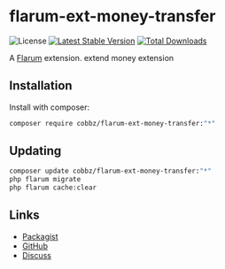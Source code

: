 # flarum-ext-money-transfer

![License](https://img.shields.io/badge/license-MIT-blue.svg) [![Latest Stable Version](https://img.shields.io/packagist/v/cobbz/flarum-ext-money-transfer.svg)](https://packagist.org/packages/cobbz/flarum-ext-money-transfer) [![Total Downloads](https://img.shields.io/packagist/dt/cobbz/flarum-ext-money-transfer.svg)](https://packagist.org/packages/cobbz/flarum-ext-money-transfer)

A [Flarum](http://flarum.org) extension. extend money extension

## Installation

Install with composer:

```sh
composer require cobbz/flarum-ext-money-transfer:"*"
```

## Updating

```sh
composer update cobbz/flarum-ext-money-transfer:"*"
php flarum migrate
php flarum cache:clear
```

## Links

- [Packagist](https://packagist.org/packages/cobbz/flarum-ext-money-transfer)
- [GitHub](https://github.com/cobbz/flarum-ext-money-transfer)
- [Discuss](https://discuss.flarum.org/d/PUT_DISCUSS_SLUG_HERE)

